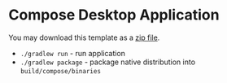 # Compose Desktop Application

You may download this template as a [zip file](../archives/desktop-template.zip?raw=true). 

- `./gradlew run` - run application
- `./gradlew package` - package native distribution into `build/compose/binaries`
